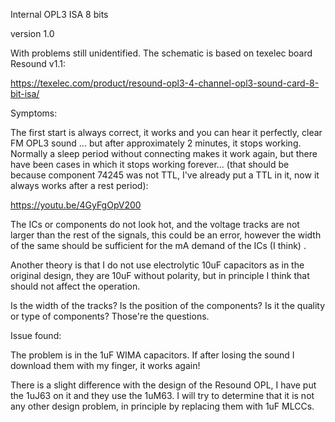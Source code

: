 Internal OPL3 ISA 8 bits

version 1.0

With problems still unidentified. The schematic is based on texelec board Resound v1.1:

https://texelec.com/product/resound-opl3-4-channel-opl3-sound-card-8-bit-isa/

Symptoms:

The first start is always correct, it works and you can hear it perfectly, clear FM OPL3 sound ... but after approximately 2 minutes, it stops working. Normally a sleep period without connecting makes it work again, but there have been cases in which it stops working forever...  (that should be because component 74245 was not TTL, I've already put a TTL in it, now it always works after a rest period):

https://youtu.be/4GyFgOpV200

The ICs or components do not look hot, and the voltage tracks are not larger than the rest of the signals, this could be an error, however the width of the same should be sufficient for the mA demand of the ICs (I think) .

Another theory is that I do not use electrolytic 10uF capacitors as in the original design, they are 10uF without polarity, but in principle I think that should not affect the operation.

Is the width of the tracks? Is the position of the components? Is it the quality or type of components? Those're the questions.

Issue found:

The problem is in the 1uF WIMA capacitors. If after losing the sound I download them with my finger, it works again!

There is a slight difference with the design of the Resound OPL, I have put the 1uJ63 on it and they use the 1uM63. I will try to determine that it is not any other design problem, in principle by replacing them with 1uF MLCCs.
